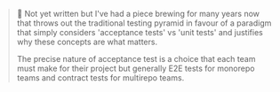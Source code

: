> 🚧 Not yet written but I've had a piece brewing for many years now that throws out the traditional testing pyramid in favour of a paradigm that simply considers 'acceptance tests' vs 'unit tests' and justifies why these concepts are what matters.
> 
> The precise nature of acceptance test is a choice that each team must make for their project but generally E2E tests for monorepo teams and contract tests for multirepo teams.
